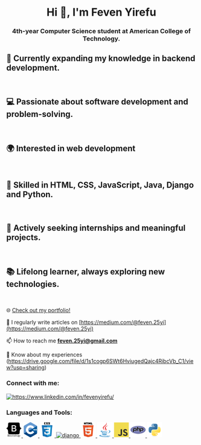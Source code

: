 <h1 align="center">Hi 👋, I'm Feven Yirefu</h1>
<h3 align="center">4th-year Computer Science student at American College of Technology.</h3>

<h2> 🌱 Currently expanding my knowledge in backend development.</h2><br>
<h2> 💻 Passionate about software development and problem-solving.</h2><br>
<h2> 🌍 Interested in web development</h2><br>
<h2> 🔧 Skilled in HTML, CSS, JavaScript, Java, Django  and Python.</h2><br>
<h2> 🚀 Actively seeking internships and meaningful projects.</h2><br>
<h2> 📚 Lifelong learner, always exploring new technologies.</h2><br>

  <p>🌐 <a href="[https://your-portfolio-link.com](https://feven2552.github.io/portfolio_1/)" target="_blank">Check out my portfolio!</a></p>

📝 I regularly write articles on [https://medium.com/@feven.25yi](https://medium.com/@feven.25yi)

📫 How to reach me **feven.25yi@gmail.com**

📄 Know about my experiences (https://drive.google.com/file/d/1s1cogp6SWt6HviugedQajc4RibcVb_C1/view?usp=sharing)


<h3 align="left">Connect with me:</h3>
<p align="left">
<a href="https://linkedin.com/in/https://www.linkedin.com/in/fevenyirefu/" target="blank"><img align="center" src="https://raw.githubusercontent.com/rahuldkjain/github-profile-readme-generator/master/src/images/icons/Social/linked-in-alt.svg" alt="https://www.linkedin.com/in/fevenyirefu/" height="30" width="40" /></a>
</p>

<h3 align="left">Languages and Tools:</h3>
<p align="left"> <a href="https://getbootstrap.com" target="_blank" rel="noreferrer"> <img src="https://raw.githubusercontent.com/devicons/devicon/master/icons/bootstrap/bootstrap-plain-wordmark.svg" alt="bootstrap" width="40" height="40"/> </a> <a href="https://www.w3schools.com/cpp/" target="_blank" rel="noreferrer"> <img src="https://raw.githubusercontent.com/devicons/devicon/master/icons/cplusplus/cplusplus-original.svg" alt="cplusplus" width="40" height="40"/> </a> <a href="https://www.w3schools.com/css/" target="_blank" rel="noreferrer"> <img src="https://raw.githubusercontent.com/devicons/devicon/master/icons/css3/css3-original-wordmark.svg" alt="css3" width="40" height="40"/> </a> <a href="https://www.djangoproject.com/" target="_blank" rel="noreferrer"> <img src="https://cdn.worldvectorlogo.com/logos/django.svg" alt="django" width="40" height="40"/> </a> <a href="https://www.w3.org/html/" target="_blank" rel="noreferrer"> <img src="https://raw.githubusercontent.com/devicons/devicon/master/icons/html5/html5-original-wordmark.svg" alt="html5" width="40" height="40"/> </a> <a href="https://www.java.com" target="_blank" rel="noreferrer"> <img src="https://raw.githubusercontent.com/devicons/devicon/master/icons/java/java-original.svg" alt="java" width="40" height="40"/> </a> <a href="https://developer.mozilla.org/en-US/docs/Web/JavaScript" target="_blank" rel="noreferrer"> <img src="https://raw.githubusercontent.com/devicons/devicon/master/icons/javascript/javascript-original.svg" alt="javascript" width="40" height="40"/> </a> <a href="https://www.php.net" target="_blank" rel="noreferrer"> <img src="https://raw.githubusercontent.com/devicons/devicon/master/icons/php/php-original.svg" alt="php" width="40" height="40"/> </a> <a href="https://www.python.org" target="_blank" rel="noreferrer"> <img src="https://raw.githubusercontent.com/devicons/devicon/master/icons/python/python-original.svg" alt="python" width="40" height="40"/> </a> </p>

